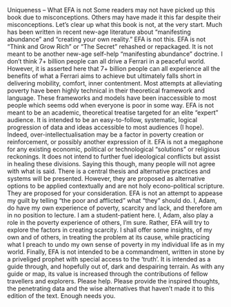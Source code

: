 Uniqueness – What EFA is not Some readers may not have picked up this book due to misconceptions. Others may have made it this far despite their misconceptions. Let’s clear up what this book is not, at the very start. Much has been written in recent new-age literature about “manifesting abundance” and “creating your own reality.” EFA is not this. EFA is not “Think and Grow Rich” or “The Secret” rehashed or repackaged. It is not meant to be another new-age self-help “manifesting abundance” doctrine. I don’t think 7+ billion people can all drive a Ferrari in a peaceful world. However, it is asserted here that 7+ billion people can all experience all the benefits of what a Ferrari aims to achieve but ultimately falls short in delivering mobility, comfort, inner contentment.  Most attempts at alleviating poverty have been highly technical in their theoretical framework and language. These frameworks and models have been inaccessible to most people which seems odd when everyone is poor in some way. EFA is not meant to be an academic, theoretical treatise targeted for an elite “expert” audience. It is intended to be an easy-to-follow, systematic, logical progression of data and ideas accessible to most audiences (I hope). Indeed, over-intellectualisation may be a factor in poverty creation or reinforcement, or possibly another expression of it.  EFA is not a megaphone for any existing economic, political or technological “solutions” or religious reckonings. It does not intend to further fuel ideological conflicts but assist in healing these divisions. Saying this though, many people will not agree with what is said. There is a central thesis and alternative practices and systems will be presented. However, they are proposed as alternative options to be applied contextually and are not holy econo-political scripture. They are proposed for your consideration.  EFA is not an attempt to appease my guilt by telling “the poor and afflicted” what “they” should do. I, Adam, do have my own experience of poverty, scarcity and lack, and therefore am in no position to lecture. I am a student-patient here. I, Adam, also play a role in the poverty experience of others, I’m sure. Rather, EFA will try to explore the factors in creating scarcity. I shall offer some insights, of my own and of others, in treating the problem at its cause, while practicing what I preach to undo my own sense of poverty in my individual life as in my world.  Finally, EFA is not intended to be a commandment, written in stone by a priveliged prophet with special access to the ‘truth’. It is intended as a guide through, and hopefully out of, dark and despairing terrain. As with any guide or map, its value is increased through the contributions of fellow travellers and explorers. Please help. Please provide the inspired thoughts, the penetrating data and the wise alternatives that haven’t made it to this edition of the text. Enough needs you.